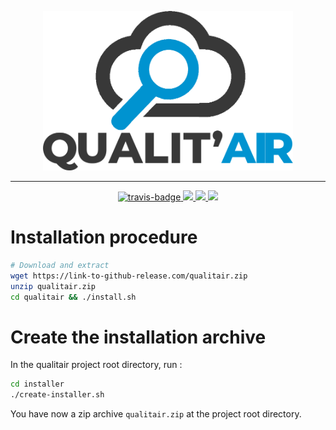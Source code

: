 <p align="center">
    <img src=".github/logo-no-bg.png" alt="logo" width="400">
</p>

-------

<p align="center">
    <a href="https://travis-ci.com/CorentinTh/qualitair">
        <img src="https://travis-ci.com/CorentinTh/qualitair.svg?token=9AFtbFzoBgurrPixVEqi&branch=dev" alt="travis-badge">
    </a>
    <a href="https://codecov.io/gh/CorentinTh/qualitair">
        <img src="https://codecov.io/gh/CorentinTh/qualitair/branch/dev/graph/badge.svg?token=b9f6pNeqj9" />
    </a>
    <a href="https://rickrolled.fr/">
        <img src="https://img.shields.io/badge/language-c%2B%2B-green.svg" />
    </a>
    <a href="https://rickrolled.fr/">
        <img src="https://img.shields.io/badge/qualite-100%25-green.svg" />
    </a>
</p>

# Installation procedure

```bash
# Download and extract 
wget https://link-to-github-release.com/qualitair.zip
unzip qualitair.zip
cd qualitair && ./install.sh
```

# Create the installation archive
In the qualitair project root directory, run :
```bash
cd installer
./create-installer.sh
```
You have now a zip archive `qualitair.zip` at the project root directory.
